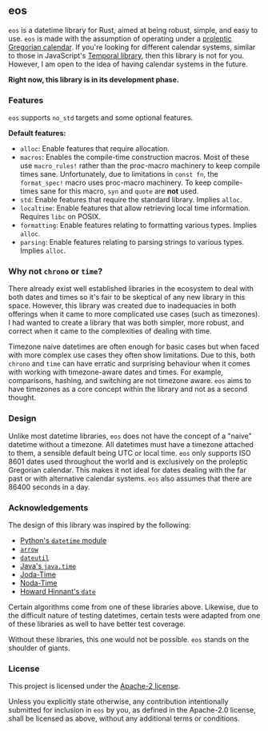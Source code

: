 ## eos

`eos` is a datetime library for Rust, aimed at being robust, simple, and easy to use. `eos` is made with the assumption of operating under a [proleptic Gregorian calendar][greg-cal]. If you're looking for different calendar systems, similar to those in JavaScript's [Temporal library][temporal], then this library is not for you. However, I am open to the idea of having calendar systems in the future.

**Right now, this library is in its development phase.**

### Features

`eos` supports `no_std` targets and some optional features.

**Default features:**

- `alloc`: Enable features that require allocation.
- `macros`: Enables the compile-time construction macros. Most of these use `macro_rules!` rather than the proc-macro machinery to keep compile times sane. Unfortunately, due to limitations in `const fn`, the `format_spec!` macro uses proc-macro machinery. To keep compile-times sane for this macro, `syn` and `quote` are **not** used.
- `std`: Enable features that require the standard library. Implies `alloc`.
- `localtime`: Enable features that allow retrieving local time information. Requires `libc` on POSIX.
- `formatting`: Enable features relating to formatting various types. Implies `alloc`.
- `parsing`: Enable features relating to parsing strings to various types. Implies `alloc`.

### Why not `chrono` or `time`?

There already exist well established libraries in the ecosystem to deal with both dates and times so it's fair to be skeptical of any new library in this space. However, this library was created due to inadequacies in both offerings when it came to more complicated use cases (such as timezones). I had wanted to create a library that was both simpler, more robust, and correct when it came to the complexities of dealing with time.

Timezone naive datetimes are often enough for basic cases but when faced with more complex use cases they often show limitations. Due to this, both `chrono` and `time` can have erratic and surprising behaviour when it comes with working with timezone-aware dates and times. For example, comparisons, hashing, and switching are not timezone aware. `eos` aims to have timezones as a core concept within the library and not as a second thought.

### Design

Unlike most datetime libraries, `eos` does not have the concept of a "naive" datetime without a timezone. All datetimes must have a timezone attached to them, a sensible default being UTC or local time. `eos` only supports ISO 8601 dates used throughout the world and is exclusively on the proleptic Gregorian calendar. This makes it not ideal for dates dealing with the far past or with alternative calendar systems. `eos` also assumes that there are 86400 seconds in a day.

### Acknowledgements

The design of this library was inspired by the following:

- [Python's `datetime` module][pydt]
- [`arrow`][pyarrow]
- [`dateutil`][dateutil]
- [Java's `java.time`][javadt]
- [Joda-Time][joda-time]
- [Noda-Time][noda-time]
- [Howard Hinnant's `date`][cpp-date]

Certain algorithms come from one of these libraries above. Likewise, due to the difficult nature of testing datetimes, certain tests were adapted from one of these libraries as well to have better test coverage.

Without these libraries, this one would not be possible. `eos` stands on the shoulder of giants.

### License

This project is licensed under the [Apache-2 license][apache].

Unless you explicitly state otherwise, any contribution intentionally submitted for inclusion in `eos` by you, as defined in the Apache-2.0 license, shall be licensed as above, without any additional terms or conditions.

[greg-cal]: https://en.wikipedia.org/wiki/Proleptic_Gregorian_calendar
[temporal]: https://github.com/tc39/proposal-temporal
[pydt]: https://docs.python.org/3/library/datetime.html
[javadt]: https://docs.oracle.com/javase/8/docs/api/java/time/package-summary.html
[joda-time]: https://www.joda.org/joda-time/
[noda-time]: https://nodatime.org
[cpp-date]: https://github.com/HowardHinnant/date
[pyarrow]: https://github.com/arrow-py/arrow
[dateutil]: https://github.com/dateutil/dateutil
[apache]: https://github.com/Rapptz/eos/blob/master/LICENSE
